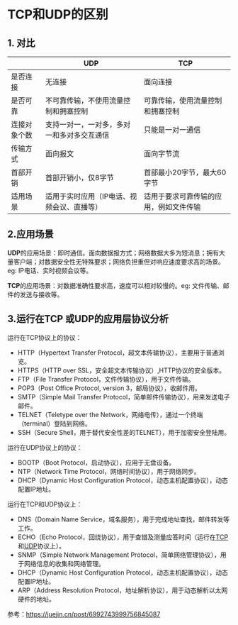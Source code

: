 # TCP和UDP的区别

 ## 1. 对比

|              | UDP                                        | TCP                                    |
| ------------ | ------------------------------------------ | -------------------------------------- |
| 是否连接     | 无连接                                     | 面向连接                               |
| 是否可靠     | 不可靠传输，不使用流量控制和拥塞控制       | 可靠传输，使用流量控制和拥塞控制       |
| 连接对象个数 | 支持一对一，一对多，多对一和多对多交互通信 | 只能是一对一通信                       |
| 传输方式     | 面向报文                                   | 面向字节流                             |
| 首部开销     | 首部开销小，仅8字节                        | 首部最小20字节，最大60字节             |
| 适用场景     | 适用于实时应用（IP电话、视频会议、直播等） | 适用于要求可靠传输的应用，例如文件传输 |

## 2.应用场景

**UDP**的应用场景：即时通信。面向数据报方式；网络数据大多为短消息；拥有大量客户端；对数据安全性无特殊要求；网络负担重但对响应速度要求高的场景。eg: IP电话、实时视频会议等。

**TCP**的应用场景：对数据准确性要求高，速度可以相对较慢的。eg: 文件传输、邮件的发送与接收等。

## 3.运行在TCP 或UDP的应用层协议分析

运行在TCP协议上的协议：

- HTTP（Hypertext Transfer Protocol，超文本传输协议），主要用于普通浏览。
- HTTPS（HTTP over SSL，安全超文本传输协议）,HTTP协议的安全版本。
- FTP（File Transfer Protocol，文件传输协议），用于文件传输。
- POP3（Post Office Protocol, version 3，邮局协议），收邮件用。
- SMTP（Simple Mail Transfer Protocol，简单邮件传输协议），用来发送电子邮件。
- TELNET（Teletype over the Network，网络电传），通过一个终端（terminal）登陆到网络。
- SSH（Secure Shell，用于替代安全性差的TELNET），用于加密安全登陆用。

运行在UDP协议上的协议：

- BOOTP（Boot Protocol，启动协议），应用于无盘设备。
- NTP（Network Time Protocol，网络时间协议），用于网络同步。
- DHCP（Dynamic Host Configuration Protocol，动态主机配置协议），动态配置IP地址。

运行在TCP和UDP协议上：

- DNS（Domain Name Service，域名服务），用于完成地址查找，邮件转发等工作。
- ECHO（Echo Protocol，回绕协议），用于查错及测量应答时间（运行在[TCP](https://link.juejin.cn?target=http%3A%2F%2Fzh.wikipedia.org%2Fzh-cn%2FTCP)和[UDP](https://link.juejin.cn?target=http%3A%2F%2Fzh.wikipedia.org%2Fzh-cn%2FUDP)协议上）。
- SNMP（Simple Network Management Protocol，简单网络管理协议），用于网络信息的收集和网络管理。
- DHCP（Dynamic Host Configuration Protocol，动态主机配置协议），动态配置IP地址。
- ARP（Address Resolution Protocol，地址解析协议），用于动态解析以太网硬件的地址。


参考：https://juejin.cn/post/6992743999756845087


